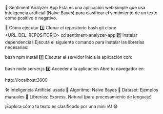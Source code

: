 🧠 Sentiment Analyzer App
Esta es una aplicación web simple que usa inteligencia artificial (Naive Bayes) para clasificar el sentimiento de un texto como positivo o negativo.

🚀 Cómo ejecutar
1️⃣ Clonar el repositorio
bash
git clone <URL_DEL_REPOSITORIO>
cd sentiment-analyzer-app
2️⃣ Instalar dependencias
Ejecuta el siguiente comando para instalar las librerías necesarias:

bash
npm install
3️⃣ Ejecutar el servidor
Inicia la aplicación con:

bash
node server.js
4️⃣ Acceder a la aplicación
Abre tu navegador en:

http://localhost:3000

🛠️ Inteligencia Artificial usada
🔹 Algoritmo: Naive Bayes 🔹 Dataset: Ejemplos manuales 🔹 Librerías: Express, Natural (para procesamiento de lenguaje)

¡Explora cómo tu texto es clasificado por una mini IA! 😄
